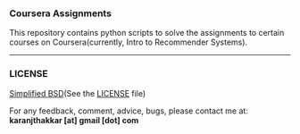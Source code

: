 ### Coursera Assignments

This repository contains python scripts to solve the assignments to certain courses on Coursera(currently, Intro to Recommender Systems).

---

### LICENSE

[Simplified BSD](http://en.wikipedia.org/wiki/BSD_licenses#2-clause_license_.28.22Simplified_BSD_License.22_or_.22FreeBSD_License.22.29)(See the [LICENSE](https://github.com/karanjthakkar/Coursera-Assignments/blob/master/LICENSE) file)

For any feedback, comment, advice, bugs, please contact me at:
**karanjthakkar [at] gmail [dot] com**